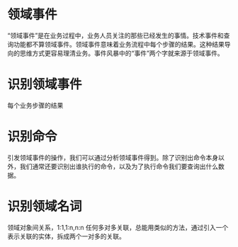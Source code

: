 # 领域事件
“领域事件”是在业务过程中，业务人员关注的那些已经发生的事情。技术事件和查询功能都不算领域事件。领域事件意味着业务流程中每个步骤的结果。这种结果导向的思维方式更容易理清业务。事件风暴中的“事件”两个字就来源于领域事件。
# 识别领域事件
每个业务步骤的结果
# 识别命令
引发领域事件的操作，我们可以通过分析领域事件得到。除了识别出命令本身以外，我们通常还要识别出谁执行的命令，以及为了执行命令我们要查询出什么数据。
# 识别领域名词
领域对象间关系，1:1,1:n,n:n
任何多对多关联，总能用类似的方法，通过引入一个表示关联的实体，拆成两个一对多的关联。